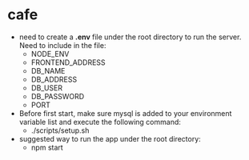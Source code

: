 # cafe
* need to create a **.env** file under the root directory to run the server. Need to include in the file: 
   * NODE_ENV
   * FRONTEND_ADDRESS
   * DB_NAME
   * DB_ADDRESS
   * DB_USER
   * DB_PASSWORD
   * PORT
 * Before first start, make sure mysql is added to your environment variable list and execute the following command: 
   * ./scripts/setup.sh
 * suggested way to run the app under the root directory: 
   * npm start
  
  